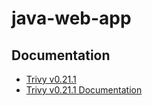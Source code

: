 # java-web-app

## Documentation

* [Trivy v0.21.1](https://github.com/aquasecurity/trivy/releases/tag/v0.21.1)
* [Trivy v0.21.1 Documentation](https://aquasecurity.github.io/trivy/v0.21.1/)

